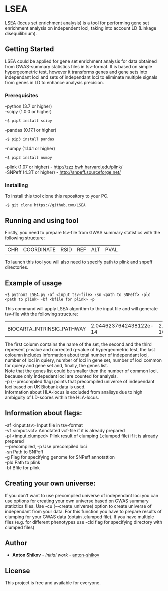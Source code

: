 # LSEA
LSEA (locus set enrichment analysis) is a tool for performing gene set enrichment analysis on independent loci, taking into account LD (Linkage disequilibrium).

## Getting Started

LSEA could be applied for gene set enrichment analysis for data obtained from GWAS-summary statistics files in tsv-format. It is based on simple hypergeometric test, however it transforms genes and gene sets into independant loci and sets of independant loci to eliminate multiple signals from genes in LD to enhance analysis precision.

### Prerequisites

-python (3.7 or higher) <br>
-scipy (1.0.0 or higher)
```
~$ pip3 install scipy
```
-pandas (0.17.1 or higher)
```
~$ pip3 install pandas
```
-numpy (1.14.1 or higher)
```
~$ pip3 install numpy
```
-plink (1.07 or higher) - http://zzz.bwh.harvard.edu/plink/ <br>
-SNPeff (4.3T or higher) - http://snpeff.sourceforge.net/ <br>

### Installing

To install this tool clone this repository to your PC.

```
~$ git clone https://github.com/LSEA
```

## Running and using tool

Firstly, you need to prepare tsv-file from GWAS summary statistics with the following structure: <br> 
<table>
  <tr>
    <td>CHR</td>
    <td>COORDINATE</td>
    <td>RSID</td>
    <td>REF</td>
    <td>ALT</td>
    <td>PVAL</td>
  </tr>
</table>

To launch this tool you will also need to specify path to plink and snpeff directories.

## Example of usage
```
~$ python3 LSEA.py -af <input tsv-file> -sn <path to SNPeff> -pld <path to plink> -bf <bfile for plink> -p
```
This command will apply LSEA algorithm to the input file and will generate tsv-file with the following structure: 
<table>
  <tr>
    <td>BIOCARTA_INTRINSIC_PATHWAY</td>
    <td>2.0446237642438122e-14</td>
    <td>2.2517441515617103e-10</td>
    <td>(17776, 11, 36, 6, 'F11;FGB;FGA;F5;FGG;KLKB1')</td>
  </tr>
</table>
The first column contains the name of the set, the second and the third represent p-value and corrected q-value of hypergeometric test, the last coloumn includes information about total number of independant loci, number of loci in quiery, number of loci in gene set, number of loci common for quiery and gene set and, finally, the genes list.<br> 
Note that the genes list could be smaller then the number of common loci, because only indepedant loci are counted for analysis. <br>
-p (--precompiled flag) points that precompiled universe of independant loci based on UK Biobank data is used.<br>
Information about HLA-locus is excluded from analisys due to high ambiguity of LD-scores within the HLA-locus.

## Information about flags: 
  -af <input.tsv> Input file in tsv-format <br>
  -vf <imput.vcf> Annotated vcf-file if it is already prepared <br>
  -pl <imput.clumped> Plink result of clumping (.clumped file) if it is already prepared <br>
  --precompiled, -p Use precompiled loci <br>
  -sn <path to SNPeff directory> Path to SNPeff <br>
  -g <genome> Flag for specifying genome for SNPeff annotattion <br>
  -pld <path to plink directory> Path to plink <br>
  -bf <bfile> Bfile for plink <br>

## Creating your own universe:  
If you don't want to use precompiled universe of independant loci you can use options for creating your own universe based on GWAS summary statictics files. Use -cu (--create_universe) option to create universe of independant from your data. For this function you have to prepare results of clumping for your GWAS data (obtain .clumped file). If you have multiple files (e.g. for different phenotypes use -cld <directory> flag for specifying directory with clumped files)


## Author

* **Anton Shikov** - *Initial work* - [anton-shikov](https://github.com/anton-shikov)


## License

This project is free and available for everyone.

